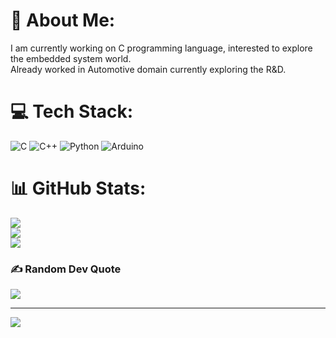 # 💫 About Me:
I am currently working on C programming language, interested to explore the embedded system world.<br>Already worked in Automotive domain currently exploring the R&D.


# 💻 Tech Stack:
![C](https://img.shields.io/badge/c-%2300599C.svg?style=for-the-badge&logo=c&logoColor=white) ![C++](https://img.shields.io/badge/c++-%2300599C.svg?style=for-the-badge&logo=c%2B%2B&logoColor=white) ![Python](https://img.shields.io/badge/python-3670A0?style=for-the-badge&logo=python&logoColor=ffdd54) ![Arduino](https://img.shields.io/badge/-Arduino-00979D?style=for-the-badge&logo=Arduino&logoColor=white)
# 📊 GitHub Stats:
![](https://github-readme-stats.vercel.app/api?username=nishantThosar&theme=dark&hide_border=false&include_all_commits=true&count_private=true)<br/>
![](https://github-readme-streak-stats.herokuapp.com/?user=nishantThosar&theme=dark&hide_border=false)<br/>
![](https://github-readme-stats.vercel.app/api/top-langs/?username=nishantThosar&theme=dark&hide_border=false&include_all_commits=true&count_private=true&layout=compact)

### ✍️ Random Dev Quote
![](https://quotes-github-readme.vercel.app/api?type=horizontal&theme=radical)

---
[![](https://visitcount.itsvg.in/api?id=nishantThosar&icon=0&color=0)](https://visitcount.itsvg.in)

<!-- Proudly created with GPRM ( https://gprm.itsvg.in ) -->
